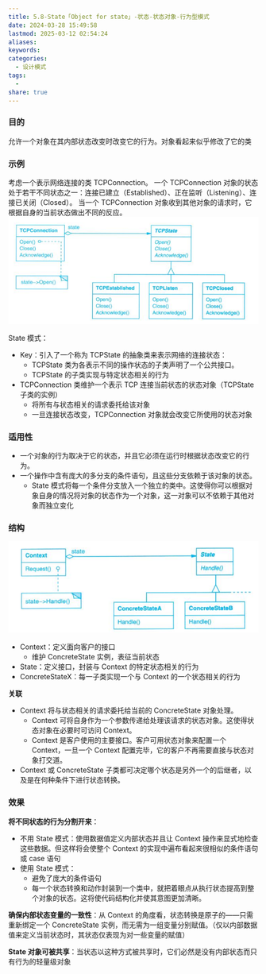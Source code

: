 ```yaml
---
title: 5.8-State「Object for state」-状态-状态对象-行为型模式
date: 2024-03-28 15:49:58
lastmod: 2025-03-12 02:54:24
aliases: 
keywords: 
categories:
  - 设计模式
tags:
  - 
share: true
---
```





### 目的

允许一个对象在其内部状态改变时改变它的行为。对象看起来似乎修改了它的类

### 示例

考虑一个表示网络连接的类 TCPConnection。
一个 TCPConnection 对象的状态处于若干不同状态之一：连接已建立（Established）、正在监听（Listening）、连接已关闭（Closed）。
当一个 TCPConnection 对象收到其他对象的请求时，它根据自身的当前状态做出不同的反应。
![](./assets/5.8-State%E3%80%8CObject%20for%20state%E3%80%8D-%E7%8A%B6%E6%80%81-%E7%8A%B6%E6%80%81%E5%AF%B9%E8%B1%A1-%E8%A1%8C%E4%B8%BA%E5%9E%8B%E6%A8%A1%E5%BC%8F/image-2023-10-18_17-19-21-774.png)

State 模式：
- Key：引入了一个称为 TCPState 的抽象类来表示网络的连接状态：
	- TCPState 类为各表示不同的操作状态的子类声明了一个公共接口。
	- TCPState 的子类实现与特定状态相关的行为
- TCPConnection 类维护一个表示 TCP 连接当前状态的状态对象（TCPState 子类的实例）
	- 将所有与状态相关的请求委托给该对象
	- 一旦连接状态改变，TCPConnection 对象就会改变它所使用的状态对象

### 适用性

- 一个对象的行为取决于它的状态，并且它必须在运行时根据状态改变它的行为。
- 一个操作中含有庞大的多分支的条件语句，且这些分支依赖于该对象的状态。
	- State 模式将每一个条件分支放入一个独立的类中。这使得你可以根据对象自身的情况将对象的状态作为一个对象，这一对象可以不依赖于其他对象而独立变化


### 结构

![](./assets/5.8-State%E3%80%8CObject%20for%20state%E3%80%8D-%E7%8A%B6%E6%80%81-%E7%8A%B6%E6%80%81%E5%AF%B9%E8%B1%A1-%E8%A1%8C%E4%B8%BA%E5%9E%8B%E6%A8%A1%E5%BC%8F/image-2023-10-18_17-25-04-181.png)

- Context：定义面向客户的接口
	- 维护 ConcreteState 实例，表征当前状态
- State：定义接口，封装与 Context 的特定状态相关的行为
- ConcreteStateX：每一子类实现一个与 Context 的一个状态相关的行为

**关联**
- Context 将与状态相关的请求委托给当前的 ConcreteState 对象处理。
	- Context 可将自身作为一个参数传递给处理该请求的状态对象。这使得状态对象在必要时可访问 Context。
	- Context 是客户使用的主要接口。客户可用状态对象来配置一个 Context，一旦一个 Context 配置完毕，它的客户不再需要直接与状态对象打交道。
- Context 或 ConcreteState 子类都可决定哪个状态是另外一个的后继者，以及是在何种条件下进行状态转换。


### 效果

**将不同状态的行为分割开来**：
- 不用 State 模式：使用数据值定义内部状态并且让 Context 操作来显式地检查这些数据。但这样将会使整个 Context 的实现中遍布看起来很相似的条件语句或 case 语句
- 使用 State 模式：
	- 避免了庞大的条件语句
	- 每一个状态转换和动作封装到一个类中，就把着眼点从执行状态提高到整个对象的状态。这将使代码结构化并使其意图更加清晰。

**确保内部状态变量的一致性**：从 Context 的角度看，状态转换是原子的——只需重新绑定一个 ConcreteState 实例，而无需为一组变量分别赋值。（仅以内部数据值来定义当前状态时，其状态仅表现为对一些变量的赋值）

**State 对象可被共享**：当状态以这种方式被共享时，它们必然是没有内部状态而只有行为的轻量级对象